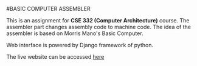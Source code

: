 #BASIC COMPUTER ASSEMBLER

This is an assignment for **CSE 332 (Computer Architecture)** course. The assembler part changes
assembly code to machine code. The idea of the assembler is based on Morris Mano's Basic Computer.

Web interface is powered by Django framework of python.

The live website can be accessed [here](http://asifullatif.pythonanywhere.com/assembler/)
